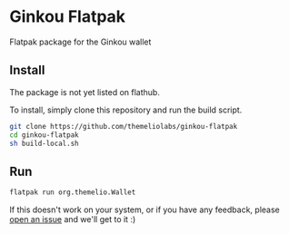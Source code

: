 # Ginkou Flatpak
Flatpak package for the Ginkou wallet

## Install
The package is not yet listed on flathub.

To install, simply clone this repository and run the build script.

```bash
git clone https://github.com/themeliolabs/ginkou-flatpak
cd ginkou-flatpak
sh build-local.sh
```

## Run

```bash
flatpak run org.themelio.Wallet
```

If this doesn't work on your system, or if you have any feedback, please [open an issue](https://github.com/themeliolabs/ginkou-flatpak/issues/new) and we'll get to it :)
